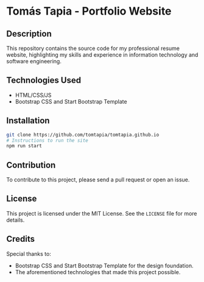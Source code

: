 # Tomás Tapia - Portfolio Website

## Description
This repository contains the source code for my professional resume website, highlighting my skills and experience in information technology and software engineering.

## Technologies Used
- HTML/CSS/JS
- Bootstrap CSS and Start Bootstrap Template

## Installation
```bash
git clone https://github.com/tomtapia/tomtapia.github.io
# Instructions to run the site
npm run start
```

## Contribution
To contribute to this project, please send a pull request or open an issue.

## License
This project is licensed under the MIT License. See the `LICENSE` file for more details.

## Credits
Special thanks to:
- Bootstrap CSS and Start Bootstrap Template for the design foundation.
- The aforementioned technologies that made this project possible.

